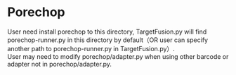 # Porechop  
User need install porechop to this directory, TargetFusion.py will find porechop-runner.py in this directory by default（OR user can specify another path to porechop-runner.py in TargetFusion.py）.  
User may need to modify porechop/adapter.py when using other barcode or adapter not in porechop/adapter.py.  
